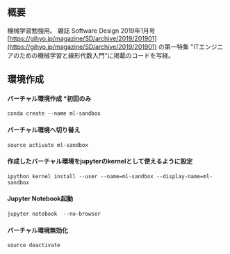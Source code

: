 ## 概要 
機械学習勉強用。
雑誌 Software Design 2019年1月号[https://gihyo.jp/magazine/SD/archive/2019/201901](https://gihyo.jp/magazine/SD/archive/2019/201901) 
の第一特集 "ITエンジニアのための機械学習と線形代数入門"に掲載のコードを写経。

## 環境作成
#### バーチャル環境作成 *初回のみ
```
conda create --name ml-sandbox
```

#### バーチャル環境へ切り替え
```
source activate ml-sandbox
```

#### 作成したバーチャル環境をjupyterのkernelとして使えるように設定
```
ipython kernel install --user --name=ml-sandbox --display-name=ml-sandbox
```

#### Jupyter Notebook起動
```
jupyter notebook  --no-browser
```

#### バーチャル環境無効化
```
source deactivate
```

